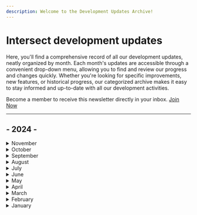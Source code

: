 ```yaml
---
description: Welcome to the Development Updates Archive!
---
```


# Intersect development updates

Here, you'll find a comprehensive record of all our development updates, neatly organized by month. Each month's updates are accessible through a convenient drop-down menu, allowing you to find and review our progress and changes quickly. Whether you're looking for specific improvements, new features, or historical progress, our categorized archive makes it easy to stay informed and up-to-date with all our development activities.&#x20;

Become a member to receive this newsletter directly in your inbox. [Join Now](https://www.intersectmbo.org/join)

***

## - 2024 -

<details>

<summary>November</summary>

* [Development Update #41 - November 22nd](https://mpc.intersectmbo.org/intersect-development-update-41-november-22)
* [Development Update #40 - November 15th](https://mpc.intersectmbo.org/intersect-development-update-40-november-8)
* [Development Update #39 - November 8th](https://mpc.intersectmbo.org/intersect-development-update-39-november-8)
* [Development Update #38 - November 1st](https://mpc.intersectmbo.org/intersect-development-update-38-november-1)

</details>

<details>

<summary>October</summary>

* [Development Update #37 - October 25th](https://mpc.intersectmbo.org/intersect-development-update-37-october-25)
* [Development Update #36 - October 18th](https://mpc.intersectmbo.org/intersect-development-update-36-october-18)
* [Development Update #35 - October 11th](https://mpc.intersectmbo.org/intersect-development-update-35-october-11th)
* [Development Update #34 - October 4th](https://mpc.intersectmbo.org/intersect-development-update-34-october-4th)

</details>

<details>

<summary>September</summary>

* [Development Update #33 - September 27th](https://mpc.intersectmbo.org/intersect-development-update-33-september-27th)
* [Development Update #32 - September 20th](https://mpc.intersectmbo.org/intersect-development-update-32-september-20th)
* [Development Update #31 - September 13th](https://mpc.intersectmbo.org/intersect-development-update-31-september-13th)
* [Development Update #30 - September 6th](https://mpc.intersectmbo.org/intersect-development-update-30-september-6)

</details>

<details>

<summary>August</summary>

* [Development Update #29 - August 30th 2024](https://mpc.intersectmbo.org/intersect-development-update-29-august-30)
* [Development Update #28 - August 23rd 2024](https://mpc.intersectmbo.org/intersect-development-update-28-august-23rd)
* [Development Update #27 - August 16th 2024](https://mpc.intersectmbo.org/intersect-development-update-27-august-16th)
* [Development Update #26 - August 9th 2024](https://mpc.intersectmbo.org/intersect-development-update-26-august-9th)
* [Development Update #25 - August 2nd 2024](https://mpc.intersectmbo.org/intersect-development-update-25-august-2nd)

</details>

<details>

<summary>July</summary>

* [Development Update #24 - July 26th 2024](https://mpc.intersectmbo.org/intersect-development-update-23-july-18th-1)
* [Development Update #23 - July 18th 2024](https://mpc.intersectmbo.org/intersect-development-update-23-july-18th?ecid=\&utm_source=hs_email\&utm_medium=email&_hsenc=p2ANqtz-9vxGRm3QSRv7uIoZBqt5VMvpVSkY-6GtO0L6qGRBz42dXfVGJy2LlXeVhneyL_JXYSRj0R)
* [Development Update #22 - July 12th 2024](https://mpc.intersectmbo.org/intersect-development-update-22-july-12th)
* [Development Update #21 - July 5th 2024](https://mpc.intersectmbo.org/intersect-development-update-21-july-5th)

</details>

<details>

<summary>June</summary>

* [Development Update #20 - June 28th  2024](https://mpc.intersectmbo.org/intersect-development-update-20-june-28th)
* [Development Update #19 - June 21st  2024](https://mpc.intersectmbo.org/intersect-development-update-19-june-21st)
* [Development Update #18 - June 14th  2024](https://mpc.intersectmbo.org/intersect-development-update-18-june-14th)
* [Development Update #17 - June 7th 2024](https://mpc.intersectmbo.org/intersect-development-update-17-june-7th)

</details>

<details>

<summary>May</summary>

* [Development Update #16 - May 31st 2024](https://mpc.intersectmbo.org/intersect-development-update-16-may-31st)
* [Development Update #15 - May 24th 2024\
  ](https://mpc.intersectmbo.org/intersect-development-update-15-may-24th)
* [Development Update #14 - May 17th 2024](https://mpc.intersectmbo.org/intersect-development-update-14-may-17th)
* [Development Update #13 - May 10th 2024](https://mpc.intersectmbo.org/intersect-development-update-13-may-10th)
* [Development Update #12 - May 3rd 2024](https://mpc.intersectmbo.org/intersect-development-update-12-may-3rd)

</details>

<details>

<summary>April</summary>

* [Development Update #11 - April 26th 2024](https://mpc.intersectmbo.org/intersect-development-update-11-april-26th)
* [Development Update #10 - April 19th 2024](https://mpc.intersectmbo.org/intersect-development-update-10-april19th)
* [Development Update #9 - April 12th 2024](https://mpc.intersectmbo.org/intersect-development-update-9)
* [Development Update #8 - April 5th 2024](https://mpc.intersectmbo.org/intersect-development-update-8-april-5th)

</details>

<details>

<summary>March</summary>

* [Development Update #7 - 29th Mar 2024](https://mpc.intersectmbo.org/intersect-development-update-march-29th-1?hs_preview=kyCYmbPL-162535931788)
* [Development Update #6 - 22nd Mar 2024](https://www.intersectmbo.org/news/intersect-development-update-6-march-22nd)
* [Development Update #5 - 15th Mar 2024](https://mpc.intersectmbo.org/intersect-development-update-#5)
* [Development Update #4 - 8th Mar 2024](https://mpc.intersectmbo.org/intersect-development-update-4)

</details>

<details>

<summary>February</summary>

* [February Newsletter 2024](https://mpc.intersectmbo.org/intersect-newsletter-feb24)
* [Development Update #3 - 23rd Feb 2024](https://mpc.intersectmbo.org/intersect-development-update3-feb-23rd)
* [Development Update #2 - 16th Feb 2024](https://mpc.intersectmbo.org/intersect-development-update-2)
* [Development Update #1 - 9th Feb 2024](https://mpc.intersectmbo.org/development-update1)

</details>

<details>

<summary>January</summary>

* [January Newsletter 2024](https://mpc.intersectmbo.org/intersect-newsletter-running-into-2024-edition-6-january-2024)

</details>

